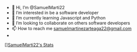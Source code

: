 - 👋 Hi, I’m @SamuelMarti22
- 👀 I’m interested in be a software developer
- 🌱 I’m currently learning Javascript and Python
- 💞️ I’m looking to collaborate on others software developers
- 📫 How to reach me samuelmartinezarteaga22@gmail.com
- 
[][SamuelMarti22's Stats](https://github-readme-stats.vercel.app/api?username=SamuelMarti22&theme=vue-dark&show_icons=true&hide_border=true&count_private=true)
